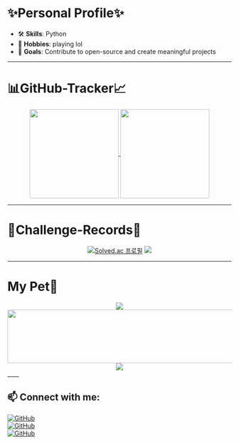 <div align="center">  


 
</div>

# ✨Personal Profile✨
- 🛠️ **Skills**: Python 
- 🌟 **Hobbies**: playing lol
- 🎯 **Goals**: Contribute to open-source and create meaningful projects  

____
# 📊GitHub-Tracker📈
<div align="center">  

<a href="https://github.com/JuyoungYang/github-readme-stats">
  <img height=200 align="center" src="https://github-readme-stats.vercel.app/api?username=JuyoungYang&show_icons=true&theme=transparent&card_width=200&border_radius=15" />
</a>
<a href="https://github.com/JuyoungYang/convoychat">
  <img height=200 align="center" src="https://github-readme-stats.vercel.app/api/top-langs?username=JuyoungYang&&theme=transparent&hide=jupyter%20notebook&langs_count=8&card_width=150&border_radius=15&&layout=donut" />
</a>   
</div>

<hr>

# 🎊Challenge-Records🎊

<div align="center">  
  
[![Solved.ac 프로필](http://mazassumnida.wtf/api/v2/generate_badge?boj=juyoung_yang)](https://solved.ac/juyoung_yang)
<img src="http://mazandi.herokuapp.com/api?handle=juyoung_yang&theme=warm"/>

</div>

<hr>

# My Pet🐶

<div align="center">  
 
<a href="https://github.com/devxb/gitanimals">
  <img src="https://render.gitanimals.org/farms/JuyoungYang"/>
</a>
<a href="https://github.com/devxb/gitanimals">
  <img src="https://render.gitanimals.org/lines/JuyoungYang?pet-id=1" width="1000" height="120"/>
</a>
<a href="https://github.com/devxb/gitanimals">
  <img src="https://render.gitanimals.org/farms/JuyoungYang"/>
</a>

</div>
____

## 📫 **Connect with me**:  
[![GitHub](https://img.shields.io/badge/GitHub-JuyoungYang-blue?logo=github)](https://github.com/JuyoungYang)  
[![GitHub](https://img.shields.io/badge/tistory-JuyoungYang-blue?logo=github)](https://mynews0741.tistory.com)  
[![GitHub](https://img.shields.io/badge/Email-JuyoungYang11@gmail.com-blue?logo=github)](https://mail.google.com/mail/u/0/?tab=rm&ogbl#inbox)



